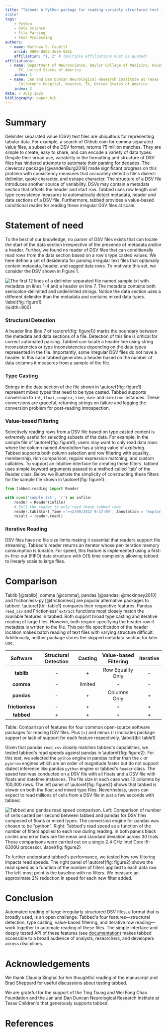 ```yaml
---
title: "Tabbed: A Python package for reading variably structured text files at
scale"
tags:
    - Python
    - Data Science
    - File Parsing
    - Text Processing
authors:
  - name: Matthew S. Caudill 
    orcid: 0000-0002-3656-9261 
    affiliation: "1, 2" # (multiple affiliations must be quoted) 
affiliations:
  - name: Department of Neuroscience, Baylor College of Medicine, Houston,
      TX, United States of America
    index: 1
  - name: Jan and Dan Duncan Neurological Research Institute at Texas
      Children's Hospital, Houston, TX, United States of America 
    index: 2 
date: 7 July 2025
bibliography: paper.bib
---
```


# Summary
Delimiter separated value (DSV) text files are ubiquitous for representing
tabular data. For example, a search of Github.com for comma separated value
files, a subset of the DSV format, returns 75 million matches. They are simple
to create, easy to share, and can encode a variety of data types. Despite
their broad use, variability in the formatting and structure of DSV files has
hindered attempts to automate their parsing for decades. The clevercsv package
[@vandenBurg2019] made significant progress on this problem with consistency
measures that accurately detect a file's dialect: delimiter, quote character,
and escape character. The structure of a DSV file introduces another source of
variability. DSVs may contain a metadata section that offsets the header and
start row. Tabbed uses row length and type consistency measures to automatically
detect metadata, header and data sections of a DSV file. Furthermore, tabbed
provides a value-based conditional reader for reading these irregular DSV files
at scale.

# Statement of need
To the best of our knowledge, no parser of DSV files exists that can locate the
start of the data section irrespective of the presence of metadata and/or
a header. Further, we found no reader of DSV files that can conditionally read
rows from the data section based on a row's type casted values. We here define
a set of desiderata for parsing irregular text files that optionally contain
metadata, header, and ragged data rows. To motivate this set, we consider
the DSV shown in Figure 1.

![The first 12 lines of a delimiter separated file named *sample.txt* with
metadata on lines 1-4 and a header on line 7. The metadata contains both
semicolon-delimited and undelimited strings. Notice the data section uses
a different delimiter than the metadata and contains mixed data types.
\label{fig: figure1}](figure1.png){width=900}

### Structural Detection
A header line (line 7 of \autoref{fig: figure1}) marks the boundary between the
metadata and data sections of a file.  Detection of this line is critical for
correct automated parsing. Tabbed can locate a header line using string
inconsistencies or type inconsistencies depending on the data types
represented in the file.  Importantly, some irregular DSV files do not have
a header. In this case tabbed  generates a header based on the number of data
columns it measures from a sample of the file.

### Type Casting
Strings in the data section of the file shown in \autoref{fig: figure1}
represent mixed types that need to be type casted. Tabbed supports conversion to
`int`, `float`, `complex`, `time`, `date` and `datetime` instances. These
conversions are graceful, returning strings on failure and logging the
conversion problem for post-reading introspection. 

### Value-based Filtering
Selectively reading rows from a DSV file based on type casted content is
extremely useful for selecting subsets of the data. For example, in the sample
file of \autoref{fig: figure1}, users may want to only read data rows where the
column named *Annotation* has a string value of *exploring*. Tabbed supports
both column selection and row filtering with equality, membership, rich
comparison, regular expression matching, and custom callables. To support an
intuitive interface for creating these filters, tabbed uses simple keyword
arguments passed to a method called `tab' of the Reader class. Below we
illustrate the simplicity of constructing these filters for the sample file
shown in \autoref{fig: figure1}.

```python
from tabbed.reading import Reader

with open('sample.txt', 'r') as infile:
    reader = Reader(infile)
    # Tell the reader to only read these tabbed rows
    reader.tab(Start_Time ='>=2/09/2022 9:37:00', Annotation = 'exploring')
    result = reader.read()
```

### Iterative Reading
DSV files have no file size limits making it essential that readers support file
streaming. Tabbed's reader returns an iterator whose per-iteration memory
consumption is tunable. For speed, this feature is implemented using
a first-in-first-out (FIFO) data structure with O(1) time complexity allowing
tabbed to linearly scale to large files. 

# Comparison
Tablib [@tablib], comma [@comma], pandas [@pandas; @mckinney2010] and frictionless-py
[@frictionless] are popular alternative packages to tabbed. \autoref{tbl:
table1} compares their respective features. Pandas `read_csv` and Frictionless'
`extract` functions most closely match the available features in tabbed. Both
support broad type casting and iterative reading of large files. However, both
require specifying the header row if metadata is written to the file. This per
file specification of the header location makes batch reading of text files with
varying structure difficult. Additionally, neither package stores the skipped
metadata section for later use.

|   **Software**   | **Structural Detection** | **Casting** | **Value-based Filtering** | **Iterative** |
|:----------------:|:------------------------:|:-----------:|:-------------------------:|:-------------:|
|    **tablib**    |             -            |      +      |     Row Equality Only     |       -       |
|     **comma**    |             -            |   limited   |             -             |       -       |
|    **pandas**    |             -            |      +      |        Columns Only       |       +       |
| **frictionless** |             -            |      +      |             +             |       +       |
|    **tabbed**    |             +            |      +      |             +             |       +       |

Table: Comparison of features for four common open-source software packages for
reading DSV files. Plus (+) and minus (-) indicates package support or lack of
support for each feature respectively. \label{tbl: table1}

Given that pandas `read_csv` closely matches tabbed's capabilities, we tested
tabbed's read speeds against pandas in \autoref{fig: figure2}. For this test, we
selected the `python` engine in pandas rather than the `c` or `pyarrow` engines
which are an order of magnitude faster but do not support dialect inference
like pandas `python` engine or tabbed's `Reader` class.  The speed test was
conducted on a DSV file with all floats and a DSV file with floats and datetime
instances. The file size in each case was 10 columns by 100,000 rows. The left
panel of \autoref{fig: figure2} shows that tabbed is slower on both the float
and mixed type files.  Nevertheless, users can expect to read millions of cells
from a DSV file in just a few seconds with tabbed.

![Tabbed and pandas read speed comparison. Left: Comparison of number of cells
casted per second between tabbed and pandas for DSV files composed of floats
or mixed types. The conversion engine for pandas was chosen to be
"python". Right: Tabbed's read speed as a function of the number of filters
applied to each row during reading. In both panels black circles and error bars
are the mean and standard deviation across 30 trials. These comparisons were
carried out on a single 2.4 GHz Intel Core i5-6300U processor. \label{fig:
figure2}](figure2.png)

To further understand tabbed's performance, we tested how row filtering impacts
read speeds.  The right panel of \autoref{fig: figure2} shows the read speed
as a function of the number of filters applied to each data row. The left-most
point is the baseline with no filters. We measure an approximate 2% reduction
in speed for each new filter added.

# Conclusion
Automated reading of large irregularly structured DSV files, a format that is
broadly used, is an open challenge. Tabbed's four features—structural
detection, type casting, value-based filtering, and iterative row reading—work
together to automate reading of these files. The simple interface and deeply
tested API of these features (see [documentation](
https://mscaudill.github.io/tabbed/)) makes tabbed accessible to a broad
audience of analysts, researchers, and developers across disciplines.

# Acknowledgements
We thank Claudia Singhal for her thoughtful reading of the manuscript and Brad
Sheppard for useful discussions about testing tabbed.

We are grateful for the support of the Ting Tsung and Wei Fong Chao Foundation
and the Jan and Dan Duncan Neurological Research Institute at Texas Children's
that generously supports tabbed.

# References
